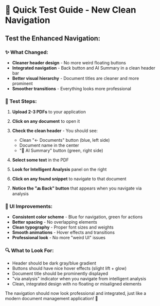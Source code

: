 # 🎯 Quick Test Guide - New Clean Navigation

## Test the Enhanced Navigation:

### ✨ What Changed:
- **Cleaner header design** - No more weird floating buttons
- **Integrated navigation** - Back button and AI Summary in a clean header bar  
- **Better visual hierarchy** - Document titles are cleaner and more prominent
- **Smoother transitions** - Everything looks more professional

### 🧪 Test Steps:

1. **Upload 2-3 PDFs** to your application
2. **Click on any document** to open it
3. **Check the clean header** - You should see:
   - Clean "← Documents" button (blue, left side)
   - Document name in the center
   - "🤖 AI Summary" button (green, right side)

4. **Select some text** in the PDF
5. **Look for Intelligent Analysis** panel on the right
6. **Click on any found snippet** to navigate to that document
7. **Notice the "🔙 Back" button** that appears when you navigate via analysis

### 🎨 UI Improvements:
- **Consistent color scheme** - Blue for navigation, green for actions
- **Better spacing** - No overlapping elements
- **Clean typography** - Proper font sizes and weights
- **Smooth animations** - Hover effects and transitions
- **Professional look** - No more "weird UI" issues

### 🔍 What to Look For:
- Header should be dark gray/blue gradient
- Buttons should have nice hover effects (slight lift + glow)
- Document title should be prominently displayed
- "via analysis" indicator when you navigate from intelligent analysis
- Clean, integrated design with no floating or misaligned elements

The navigation should now look professional and integrated, just like a modern document management application! 🌟
